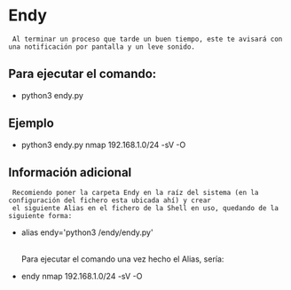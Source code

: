 # Endy
     Al terminar un proceso que tarde un buen tiempo, este te avisará con una notificación por pantalla y un leve sonido.

## Para ejecutar el comando:
* python3 endy.py <tarea a realizar>

## Ejemplo
* python3 endy.py nmap 192.168.1.0/24 -sV -O

## Información adicional
     Recomiendo poner la carpeta Endy en la raíz del sistema (en la configuración del fichero esta ubicada ahí) y crear 
     el siguiente Alias en el fichero de la Shell en uso, quedando de la siguiente forma:
 
* alias endy='python3 /endy/endy.py'<br><br>

     Para ejecutar el comando una vez hecho el Alias, sería:

* endy nmap 192.168.1.0/24 -sV -O
